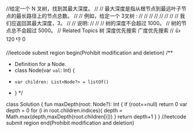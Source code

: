 //给定一个 N 叉树，找到其最大深度。 
//
// 最大深度是指从根节点到最远叶子节点的最长路径上的节点总数。 
//
// 例如，给定一个 3叉树 : 
//
// 
//
// 
//
// 
//
// 我们应返回其最大深度，3。 
//
// 说明: 
//
// 
// 树的深度不会超过 1000。 
// 树的节点总不会超过 5000。 
// Related Topics 树 深度优先搜索 广度优先搜索 
// 👍 120 👎 0


//leetcode submit region begin(Prohibit modification and deletion)
/**
 * Definition for a Node.
 * class Node(var `val`: Int) {
 *     var children: List<Node?> = listOf()
 * }
 */

class Solution {
    fun maxDepth(root: Node?): Int {
        if (root==null) return 0
        var depth = 0
        for (i in root.children.indices){
            depth = Math.max(depth,maxDepth(root.children[i]))
        }
        return depth+1
    }
}
//leetcode submit region end(Prohibit modification and deletion)

